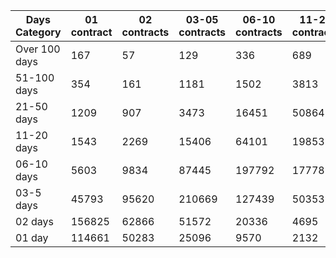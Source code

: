 | Days Category | 01 contract | 02 contracts | 03-05 contracts | 06-10 contracts | 11-20 contracts | 21-50 contracts | 51-100 contracts | Over 100 contracts | Sum   |
|---------------|-------------|--------------|-----------------|-----------------|-----------------|-----------------|------------------|--------------------|-------|
| Over 100 days | 167 | 57 | 129 | 336 | 689 | 2867 | 5102 | 3211 | 12558 |
| 51-100 days | 354 | 161 | 1181 | 1502 | 3813 | 15323 | 13299 | 2536 | 38169 |
| 21-50 days | 1209 | 907 | 3473 | 16451 | 50864 | 99817 | 20253 | 1166 | 194140 |
| 11-20 days | 1543 | 2269 | 15406 | 64101 | 198538 | 130810 | 5596 | 62 | 418325 |
| 06-10 days | 5603 | 9834 | 87445 | 197792 | 177782 | 44466 | 1312 | 6 | 524240 |
| 03-5 days | 45793 | 95620 | 210669 | 127439 | 50353 | 8371 | 168 | 1 | 538414 |
| 02 days | 156825 | 62866 | 51572 | 20336 | 4695 | 719 | 34 | 0 | 297047 |
| 01 day | 114661 | 50283 | 25096 | 9570 | 2132 | 375 | 12 | 13 | 202142 |
